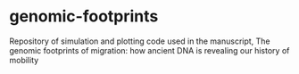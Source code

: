 # genomic-footprints
Repository of simulation and plotting code used in the manuscript, The genomic footprints of migration: how ancient DNA is revealing our history of mobility
